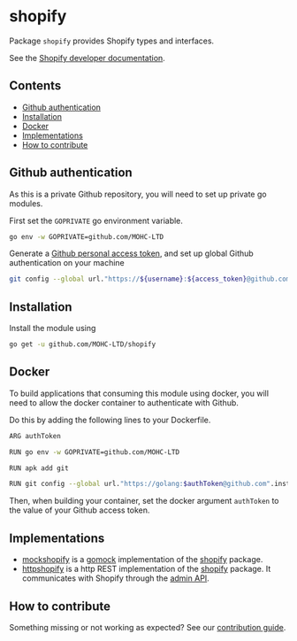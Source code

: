 # shopify

Package `shopify` provides Shopify types and interfaces.

See the [Shopify developer documentation](https://shopify.dev).

## Contents

- [Github authentication](#github-authentication)
- [Installation](#installation)
- [Docker](#docker)
- [Implementations](#implementations)
- [How to contribute](#how-to-contribute)

## Github authentication

As this is a private Github repository, you will need to set up private go modules.

First set the `GOPRIVATE` go environment variable.

```sh
go env -w GOPRIVATE=github.com/MOHC-LTD
```

Generate a [Github personal access token](https://github.com/settings/tokens), and set up
global Github authentication on your machine

```sh
git config --global url."https://${username}:${access_token}@github.com".insteadOf "https://github.com"
```

## Installation

Install the module using

```sh
go get -u github.com/MOHC-LTD/shopify
```

## Docker

To build applications that consuming this module using docker, you will need to allow the docker container to authenticate with Github.

Do this by adding the following lines to your Dockerfile.

```sh
ARG authToken

RUN go env -w GOPRIVATE=github.com/MOHC-LTD

RUN apk add git

RUN git config --global url."https://golang:$authToken@github.com".insteadOf "https://github.com"
```

Then, when building your container, set the docker argument `authToken` to the value of your Github access token.

## Implementations

- [mockshopify](https://github.com/MOHC-LTD/mockshopify) is a [gomock](https://github.com/golang/mock) implementation of the [shopify](https://github.com/MOHC-LTD/shopify) package.
- [httpshopify](https://github.com/MOHC-LTD/httpshopify) is a http REST implementation of the [shopify](https://github.com/MOHC-LTD/shopify) package. It communicates with Shopify through the [admin API](https://shopify.dev/docs/admin-api/rest/reference).

## How to contribute

Something missing or not working as expected? See our [contribution guide](./CONTRIBUTING.md).
